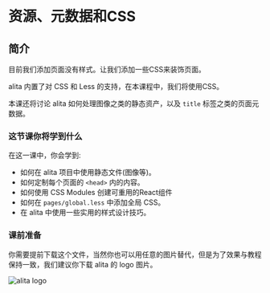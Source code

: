 # 资源、元数据和CSS

## 简介

目前我们添加页面没有样式。让我们添加一些CSS来装饰页面。

alita 内置了对 CSS 和 Less 的支持，在本课程中，我们将使用CSS。

本课还将讨论 alita 如何处理图像之类的静态资产，以及 `title` 标签之类的页面元数据。

### 这节课你将学到什么

在这一课中，你会学到:

- 如何在 alita 项目中使用静态文件(图像等)。
- 如何定制每个页面的 `<head>` 内的内容。
- 如何使用 CSS Modules 创建可重用的React组件
- 如何在 `pages/global.less` 中添加全局 CSS。
- 在 alita 中使用一些实用的样式设计技巧。

### 课前准备

你需要提前下载这个文件，当然你也可以用任意的图片替代，但是为了效果与教程保持一致，我们建议你下载 alita 的 logo 图片。

![alita logo](https://cdn.nlark.com/yuque/0/2020/png/123174/1597226636066-9b2d09ba-ce9c-48e5-ad6e-c2f34f754dca.png)
